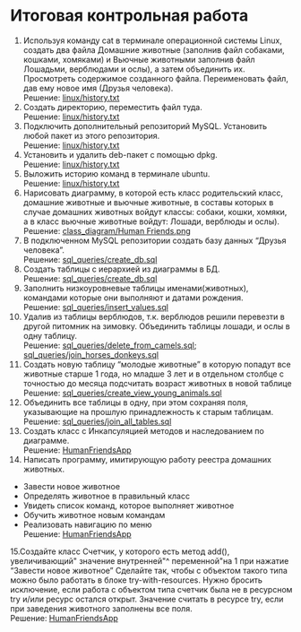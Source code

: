 # Итоговая контрольная работа
1. Используя команду cat в терминале операционной системы Linux, создать два файла Домашние животные (заполнив файл собаками, кошками, хомяками) и Вьючные животными заполнив файл Лошадьми, верблюдами и ослы), а затем объединить их. Просмотреть содержимое созданного файла. Переименовать файл, дав ему новое имя (Друзья человека). <br> Решение: [linux/history.txt](https://github.com/SmolnyjBuyan/gbFinalTest/blob/122db7d7aeca754d6f5ebd69a3fd739b9934d941/linux/history.txt)
2. Создать директорию, переместить файл туда. <br> Решение: [linux/history.txt](https://github.com/SmolnyjBuyan/gbFinalTest/blob/122db7d7aeca754d6f5ebd69a3fd739b9934d941/linux/history.txt)
3. Подключить дополнительный репозиторий MySQL. Установить любой пакет из этого репозитория. <br> Решение: [linux/history.txt](https://github.com/SmolnyjBuyan/gbFinalTest/blob/122db7d7aeca754d6f5ebd69a3fd739b9934d941/linux/history.txt)
4. Установить и удалить deb-пакет с помощью dpkg. <br> Решение: [linux/history.txt](https://github.com/SmolnyjBuyan/gbFinalTest/blob/122db7d7aeca754d6f5ebd69a3fd739b9934d941/linux/history.txt)
5. Выложить историю команд в терминале ubuntu. <br> Решение: [linux/history.txt](https://github.com/SmolnyjBuyan/gbFinalTest/blob/122db7d7aeca754d6f5ebd69a3fd739b9934d941/linux/history.txt)
6. Нарисовать диаграмму, в которой есть класс родительский класс, домашние животные и вьючные животные, в составы которых в случае домашних животных войдут классы: собаки, кошки, хомяки, а в класс вьючные животные войдут: Лошади, верблюды и ослы). <br> Решение: [class_diagram/Human Friends.png](https://github.com/SmolnyjBuyan/gbFinalTest/blob/122db7d7aeca754d6f5ebd69a3fd739b9934d941/class_diagram/Human%20Friends.png)
7. В подключенном MySQL репозитории создать базу данных “Друзья человека”. <br> Решение: [sql_queries/create_db.sql](https://github.com/SmolnyjBuyan/gbFinalTest/blob/122db7d7aeca754d6f5ebd69a3fd739b9934d941/sql_queries/create_db.sql)
8. Создать таблицы с иерархией из диаграммы в БД. <br> Решение: [sql_queries/create_db.sql](https://github.com/SmolnyjBuyan/gbFinalTest/blob/122db7d7aeca754d6f5ebd69a3fd739b9934d941/sql_queries/create_db.sql)
9. Заполнить низкоуровневые таблицы именами(животных), командами которые они выполняют и датами рождения. <br> Решение: [sql_queries/insert_values.sql](https://github.com/SmolnyjBuyan/gbFinalTest/blob/122db7d7aeca754d6f5ebd69a3fd739b9934d941/sql_queries/insert_values.sql)
10. Удалив из таблицы верблюдов, т.к. верблюдов решили перевезти в другой питомник на зимовку. Объединить таблицы лошади, и ослы в одну таблицу. <br> Решение: [sql_queries/delete_from_camels.sql](https://github.com/SmolnyjBuyan/gbFinalTest/blob/122db7d7aeca754d6f5ebd69a3fd739b9934d941/sql_queries/delete_from_camels.sql); [sql_queries/join_horses_donkeys.sql](https://github.com/SmolnyjBuyan/gbFinalTest/blob/122db7d7aeca754d6f5ebd69a3fd739b9934d941/sql_queries/join_horses_donkeys.sql)
11. Создать новую таблицу “молодые животные” в которую попадут все животные старше 1 года, но младше 3 лет и в отдельном столбце с точностью до месяца подсчитать возраст животных в новой таблице <br> Решение: [sql_queries/create_view_young_animals.sql](https://github.com/SmolnyjBuyan/gbFinalTest/blob/122db7d7aeca754d6f5ebd69a3fd739b9934d941/sql_queries/create_view_young_animals.sql)
12. Объединить все таблицы в одну, при этом сохраняя поля, указывающие на прошлую принадлежность к старым таблицам. <br> Решение: [sql_queries/join_all_tables.sql](https://github.com/SmolnyjBuyan/gbFinalTest/blob/122db7d7aeca754d6f5ebd69a3fd739b9934d941/sql_queries/join_all_tables.sql)
13. Создать класс с Инкапсуляцией методов и наследованием по диаграмме. <br> Решение: [HumanFriendsApp](https://github.com/SmolnyjBuyan/gbFinalTest/tree/122db7d7aeca754d6f5ebd69a3fd739b9934d941/HumanFriendsApp)
14. Написать программу, имитирующую работу реестра домашних животных.
 * Завести новое животное
 * Определять животное в правильный класс
 * Увидеть список команд, которое выполняет животное
 * Обучить животное новым командам
 * Реализовать навигацию по меню <br> Решение: [HumanFriendsApp](https://github.com/SmolnyjBuyan/gbFinalTest/tree/122db7d7aeca754d6f5ebd69a3fd739b9934d941/HumanFriendsApp)

15.Создайте класс Счетчик, у которого есть метод add(), увеличивающий" значение внутренней"^ переменной"на 1 при нажатие “Завести новое животное” Сделайте так, чтобы с объектом такого типа можно было работать в блоке try-with-resources. Нужно бросить исключение, если работа с объектом типа счетчик была не в ресурсном try и/или ресурс остался открыт. Значение считать в ресурсе try, если при заведения животного заполнены все поля. <br> Решение: [HumanFriendsApp](https://github.com/SmolnyjBuyan/gbFinalTest/tree/122db7d7aeca754d6f5ebd69a3fd739b9934d941/HumanFriendsApp)
